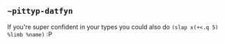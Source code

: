 ## `~pittyp-datfyn`
If you're super confident in your types you could also do `(slap x(+<.q 5) %limb %name)` :P